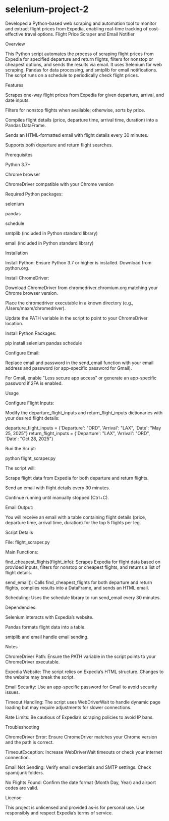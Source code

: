 # selenium-project-2
Developed a Python-based web scraping and automation tool to monitor and extract flight prices from Expedia, enabling real-time tracking of cost-effective travel options.
Flight Price Scraper and Email Notifier

Overview

This Python script automates the process of scraping flight prices from Expedia for specified departure and return flights, filters for nonstop or cheapest options, and sends the results via email. It uses Selenium for web scraping, Pandas for data processing, and smtplib for email notifications. The script runs on a schedule to periodically check flight prices.

Features





Scrapes one-way flight prices from Expedia for given departure, arrival, and date inputs.



Filters for nonstop flights when available; otherwise, sorts by price.



Compiles flight details (price, departure time, arrival time, duration) into a Pandas DataFrame.



Sends an HTML-formatted email with flight details every 30 minutes.



Supports both departure and return flight searches.

Prerequisites





Python 3.7+



Chrome browser



ChromeDriver compatible with your Chrome version



Required Python packages:





selenium



pandas



schedule



smtplib (included in Python standard library)



email (included in Python standard library)

Installation





Install Python: Ensure Python 3.7 or higher is installed. Download from python.org.



Install ChromeDriver:





Download ChromeDriver from chromedriver.chromium.org matching your Chrome browser version.



Place the chromedriver executable in a known directory (e.g., /Users/maxm/chromedriver).



Update the PATH variable in the script to point to your ChromeDriver location.



Install Python Packages:

pip install selenium pandas schedule



Configure Email:





Replace email and password in the send_email function with your email address and password (or app-specific password for Gmail).



For Gmail, enable "Less secure app access" or generate an app-specific password if 2FA is enabled.

Usage





Configure Flight Inputs:





Modify the departure_flight_inputs and return_flight_inputs dictionaries with your desired flight details:

departure_flight_inputs = {'Departure': "ORD", 'Arrival': "LAX", 'Date': "May 25, 2025"}
return_flight_inputs = {'Departure': "LAX", 'Arrival': "ORD", 'Date': "Oct 28, 2025"}



Run the Script:

python flight_scraper.py

The script will:





Scrape flight data from Expedia for both departure and return flights.



Send an email with flight details every 30 minutes.



Continue running until manually stopped (Ctrl+C).



Email Output:





You will receive an email with a table containing flight details (price, departure time, arrival time, duration) for the top 5 flights per leg.

Script Details





File: flight_scraper.py



Main Functions:





find_cheapest_flights(flight_info): Scrapes Expedia for flight data based on provided inputs, filters for nonstop or cheapest flights, and returns a list of flight details.



send_email(): Calls find_cheapest_flights for both departure and return flights, compiles results into a DataFrame, and sends an HTML email.



Scheduling: Uses the schedule library to run send_email every 30 minutes.



Dependencies:





Selenium interacts with Expedia’s website.



Pandas formats flight data into a table.



smtplib and email handle email sending.

Notes





ChromeDriver Path: Ensure the PATH variable in the script points to your ChromeDriver executable.



Expedia Website: The script relies on Expedia’s HTML structure. Changes to the website may break the script.



Email Security: Use an app-specific password for Gmail to avoid security issues.



Timeout Handling: The script uses WebDriverWait to handle dynamic page loading but may require adjustments for slower connections.



Rate Limits: Be cautious of Expedia’s scraping policies to avoid IP bans.

Troubleshooting





ChromeDriver Error: Ensure ChromeDriver matches your Chrome version and the path is correct.



TimeoutException: Increase WebDriverWait timeouts or check your internet connection.



Email Not Sending: Verify email credentials and SMTP settings. Check spam/junk folders.



No Flights Found: Confirm the date format (Month Day, Year) and airport codes are valid.

License

This project is unlicensed and provided as-is for personal use. Use responsibly and respect Expedia’s terms of service.

